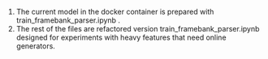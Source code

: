 1. The current model in the docker container is prepared with train_framebank_parser.ipynb .
2. The rest of the files are refactored version train_framebank_parser.ipynb designed for experiments with heavy features that need online generators. 